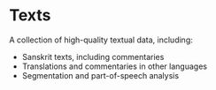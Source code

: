 Texts
=====

A collection of high-quality textual data, including:

- Sanskrit texts, including commentaries
- Translations and commentaries in other languages
- Segmentation and part-of-speech analysis
